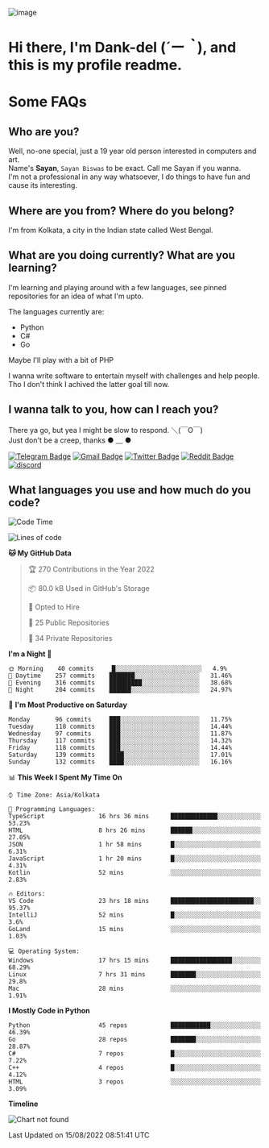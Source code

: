![image](https://user-images.githubusercontent.com/63096193/125182844-29f20800-e22f-11eb-8dc9-b0f2d29647bb.png)

# **Hi there, I'm Dank-del (*´ー｀*), and this is my profile readme.**
<!--  [![Profile views](https://gpvc.arturio.dev/dank-del)](https://github.com/dank-del) -->
# Some FAQs

## **Who are you?**

Well, no-one special, just a 19 year old person interested in computers and art. \
Name's **Sayan**, `Sayan Biswas` to be exact. Call me Sayan if you wanna. \
I'm not a professional in any way whatsoever, I do things to have fun and cause its interesting.

## **Where are you from? Where do you belong?**

I'm from Kolkata, a city in the Indian state called West Bengal.

## **What are you doing currently? What are you learning?**

I'm learning and playing around with a few languages, see pinned repositories for an idea of what I'm upto.

The languages currently are:

- Python
- C#
- Go

Maybe I'll play with a bit of PHP

I wanna write software to entertain myself with challenges and help people. \
Tho I don't think I achived the latter goal till now.

<!--## **Eww, I see a weeb profile.**

Can't help it, it's the best way to hide my face on this account
> Why do people hate weebs .-.

## **Cool, what more interests you?**

My interests are quite, weird. They're scattered all over the place. \
I've been fascinated by music and have studied it since the age of 6, I've performed on stage and on air but yeah now I've been away from that. I specialize in key instruments. \
Another thing that interests me is Media Production, aka, working with audio, video and broadcasting media.

> I just like art in general. also feeds the reason of me being obsessed with Japanese drawings (⋟ ﹏ ⋞)-->

## **I wanna talk to you, how can I reach you?**

There ya go, but yea I might be slow to respond. ＼(￣O￣) \
Just don't be a creep, thanks ● ﹏ ●

[![Telegram Badge](https://img.shields.io/badge/-dank_as_fuck-1ca0f1?style=flat-square&logo=telegram&logoColor=white&link=https://t.me/dank_as_fuck)](https://t.me/dank_as_fuck)
[![Gmail Badge](https://img.shields.io/badge/-chizuru@kanojo.tk-c14438?style=flat-square&logo=Gmail&logoColor=white&link=mailto:chizuru@kanojo.tk)](mailto:chizuru@kanojo.tk)
[![Twitter Badge](https://img.shields.io/twitter/follow/TheDankDel?style=social)](https://twitter.com/TheDankDel)
[![Reddit Badge](https://img.shields.io/reddit/user-karma/combined/dank_as_fuck_?style=social)](https://www.reddit.com/user/dank_as_fuck_/)
[![discord](https://discord-md-badge.vercel.app/api/shield/506536929152466945?style=social)](https://discordapp.com/users/506536929152466945)

## **What languages you use and how much do you code?**

<!--START_SECTION:waka-->
![Code Time](http://img.shields.io/badge/Code%20Time-682%20hrs%2034%20mins-blue)

![Lines of code](https://img.shields.io/badge/From%20Hello%20World%20I%27ve%20Written-827%20Thousand%20lines%20of%20code-blue)

**🐱 My GitHub Data** 

> 🏆 270 Contributions in the Year 2022
 > 
> 📦 80.0 kB Used in GitHub's Storage 
 > 
> 💼 Opted to Hire
 > 
> 📜 25 Public Repositories 
 > 
> 🔑 34 Private Repositories  
 > 
**I'm a Night 🦉** 

```text
🌞 Morning    40 commits     █░░░░░░░░░░░░░░░░░░░░░░░░   4.9% 
🌆 Daytime    257 commits    ███████░░░░░░░░░░░░░░░░░░   31.46% 
🌃 Evening    316 commits    █████████░░░░░░░░░░░░░░░░   38.68% 
🌙 Night      204 commits    ██████░░░░░░░░░░░░░░░░░░░   24.97%

```
📅 **I'm Most Productive on Saturday** 

```text
Monday       96 commits     ███░░░░░░░░░░░░░░░░░░░░░░   11.75% 
Tuesday      118 commits    ███░░░░░░░░░░░░░░░░░░░░░░   14.44% 
Wednesday    97 commits     ███░░░░░░░░░░░░░░░░░░░░░░   11.87% 
Thursday     117 commits    ███░░░░░░░░░░░░░░░░░░░░░░   14.32% 
Friday       118 commits    ███░░░░░░░░░░░░░░░░░░░░░░   14.44% 
Saturday     139 commits    ████░░░░░░░░░░░░░░░░░░░░░   17.01% 
Sunday       132 commits    ████░░░░░░░░░░░░░░░░░░░░░   16.16%

```


📊 **This Week I Spent My Time On** 

```text
⌚︎ Time Zone: Asia/Kolkata

💬 Programming Languages: 
TypeScript               16 hrs 36 mins      █████████████░░░░░░░░░░░░   53.23% 
HTML                     8 hrs 26 mins       ██████░░░░░░░░░░░░░░░░░░░   27.05% 
JSON                     1 hr 58 mins        █░░░░░░░░░░░░░░░░░░░░░░░░   6.31% 
JavaScript               1 hr 20 mins        █░░░░░░░░░░░░░░░░░░░░░░░░   4.31% 
Kotlin                   52 mins             ░░░░░░░░░░░░░░░░░░░░░░░░░   2.83%

🔥 Editors: 
VS Code                  23 hrs 18 mins      ███████████████████████░░   95.37% 
IntelliJ                 52 mins             █░░░░░░░░░░░░░░░░░░░░░░░░   3.6% 
GoLand                   15 mins             ░░░░░░░░░░░░░░░░░░░░░░░░░   1.03%

💻 Operating System: 
Windows                  17 hrs 15 mins      █████████████████░░░░░░░░   68.29% 
Linux                    7 hrs 31 mins       ███████░░░░░░░░░░░░░░░░░░   29.8% 
Mac                      28 mins             ░░░░░░░░░░░░░░░░░░░░░░░░░   1.91%

```

**I Mostly Code in Python** 

```text
Python                   45 repos            ███████████░░░░░░░░░░░░░░   46.39% 
Go                       28 repos            ███████░░░░░░░░░░░░░░░░░░   28.87% 
C#                       7 repos             █░░░░░░░░░░░░░░░░░░░░░░░░   7.22% 
C++                      4 repos             █░░░░░░░░░░░░░░░░░░░░░░░░   4.12% 
HTML                     3 repos             ░░░░░░░░░░░░░░░░░░░░░░░░░   3.09%

```


**Timeline**

![Chart not found](https://raw.githubusercontent.com/Dank-del/Dank-del/main/charts/bar_graph.png) 


 Last Updated on 15/08/2022 08:51:41 UTC
<!--END_SECTION:waka-->

<!--## **Can I stalk your spotify?**

Um sure.

![OwO Spotify](https://spotify-recently-played-readme.vercel.app/api?user=31fdrsslnr7nvq4ytqwtw7c4rxfm&count=5)-->
